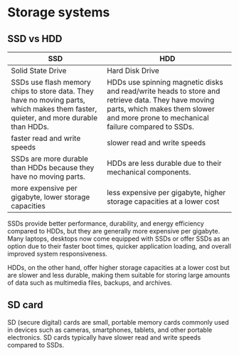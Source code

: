 # Storage systems
## SSD vs HDD
| SSD  | HDD   |
| ---- | ----- |
| Solid State Drive | Hard Disk Drive |
| SSDs use flash memory chips to store data. They have no moving parts, which makes them faster, quieter, and more durable than HDDs. | HDDs use spinning magnetic disks and read/write heads to store and retrieve data. They have moving parts, which makes them slower and more prone to mechanical failure compared to SSDs.|
| faster read and write speeds | slower read and write speeds |
| SSDs are more durable than HDDs because they have no moving parts. | HDDs are less durable due to their mechanical components. |
| more expensive per gigabyte, lower storage capacities | less expensive per gigabyte, higher storage capacities at a lower cost |

SSDs provide better performance, durability, and energy efficiency compared to HDDs, but they are generally more expensive per gigabyte. Many laptops, desktops now come equipped with SSDs or offer SSDs as an option due to their faster boot times, quicker application loading, and overall improved system responsiveness.

HDDs, on the other hand, offer higher storage capacities at a lower cost but are slower and less durable, making them suitable for storing large amounts of data such as multimedia files, backups, and archives.

## SD card
SD (secure digital) cards are small, portable memory cards commonly used in devices such as cameras, smartphones, tablets, and other portable electronics. SD cards typically have slower read and write speeds compared to SSDs.